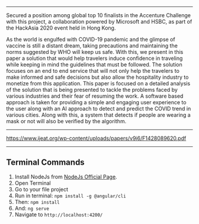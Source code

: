 
____________________________________

Secured a position among global top 10 finalists in the Accenture Challenge with this project, a collaboration powered by Microsoft and HSBC, as part of the HackAsia 2020 event held in Hong Kong.

As the world is engulfed with COVID-19 pandemic and the glimpse of vaccine is still a distant dream, taking precautions and maintaining the norms suggested by WHO will keep us safe. With this, we present in this paper a solution that would help travelers induce confidence in traveling while keeping in mind the guidelines that must be followed. The solution focuses on an end to end service that will not only help the travelers to make informed and safe decisions but also allow the hospitality industry to monetize from this application. This paper is focused on a detailed analysis of the solution that is being presented to tackle the problems faced by various industries and their fear of resuming the work. A software based approach is taken for providing a simple and engaging user experience to the user along with an AI approach to detect and predict the COVID trend in various cities. Along with this, a system that detects if people are wearing a mask or not will also be verified by the algorithm.
____________________________________
https://www.ijeat.org/wp-content/uploads/papers/v9i6/F1428089620.pdf
____________________________________


## Terminal Commands

1. Install NodeJs from [NodeJs Official Page](https://nodejs.org/en).
2. Open Terminal
3. Go to your file project
4. Run in terminal: ```npm install -g @angular/cli```
5. Then: ```npm install```
6. And: ```ng serve```
7. Navigate to `http://localhost:4200/`
